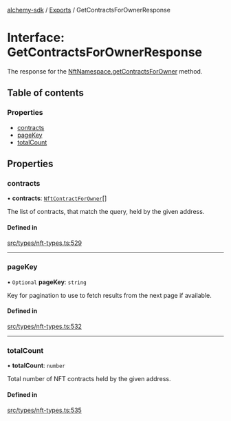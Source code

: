 [alchemy-sdk](../README.md) / [Exports](../modules.md) / GetContractsForOwnerResponse

# Interface: GetContractsForOwnerResponse

The response for the [NftNamespace.getContractsForOwner](../classes/NftNamespace.md#getcontractsforowner) method.

## Table of contents

### Properties

- [contracts](GetContractsForOwnerResponse.md#contracts)
- [pageKey](GetContractsForOwnerResponse.md#pagekey)
- [totalCount](GetContractsForOwnerResponse.md#totalcount)

## Properties

### contracts

• **contracts**: [`NftContractForOwner`](NftContractForOwner.md)[]

The list of contracts, that match the query, held by the given address.

#### Defined in

[src/types/nft-types.ts:529](https://github.com/alchemyplatform/alchemy-sdk-js/blob/7ae04a5/src/types/nft-types.ts#L529)

___

### pageKey

• `Optional` **pageKey**: `string`

Key for pagination to use to fetch results from the next page if available.

#### Defined in

[src/types/nft-types.ts:532](https://github.com/alchemyplatform/alchemy-sdk-js/blob/7ae04a5/src/types/nft-types.ts#L532)

___

### totalCount

• **totalCount**: `number`

Total number of NFT contracts held by the given address.

#### Defined in

[src/types/nft-types.ts:535](https://github.com/alchemyplatform/alchemy-sdk-js/blob/7ae04a5/src/types/nft-types.ts#L535)

